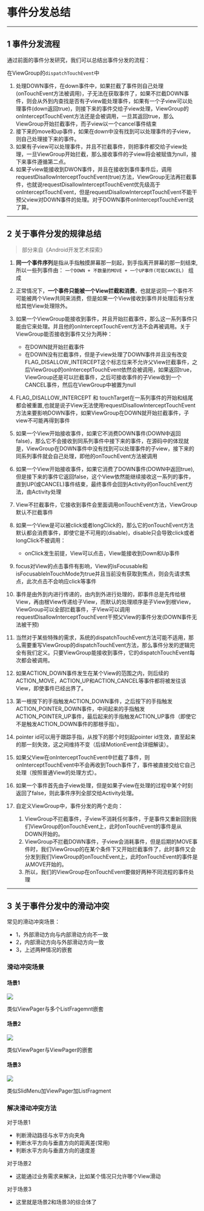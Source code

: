 # 事件分发总结

---
## 1 事件分发流程

通过前面的事件分发研究，我们可以总结出事件分发的流程：

在ViewGroup的`dispatchTouchEvent`中

1. 处理DOWN事件，在down事件中，如果拦截了事件则自己处理(onTouchEvent方法被调用)，子无法在获取事件了，如果不拦截DOWN事件，则会从外到内查找是否有子view能处理事件，如果有一个子view可以处理事件(down返回true)，则接下来的事件交给子view处理，ViewGroup的onInterceptTouchEvent方法还是会被调用，一旦其返回true，那么ViewGroup开始拦截事件，而子view以一个cancel事件结束
2. 接下来的move和up事件，如果在down中没有找到可以处理事件的子view，则自己处理接下来的事件。
3. 如果有子view可以处理事件，并且不拦截事件，则把事件都交给子view处理，一旦ViewGroup开始拦截，那么接收事件的子view将会被赋值为null，接下来事件遵循第二点。
4. 如果子view能接收到DWON事件，并且在接收到事件事件后，调用requestDisallowInterceptTouchEvent(true)方法，ViewGroup无法再拦截事件，也就说requestDisallowInterceptTouchEvent优先级高于onInterceptTouchEvent，但是requestDisallowInterceptTouchEvent不能干预父view对DOWN事件的处理。对于DOWN事件onInterceptTouchEvent说了算。


---
## 2 关于事件分发的规律总结

>部分来自《Android开发艺术探索》

1. **同一个事件序列**是指从手指触摸屏幕那一刻起，到手指离开屏幕的那一刻结束,所以一些列事件由：
`一个DOWN + 不数量的MOVE + 一个UP事件(可能CANCEL) `
组成
2. 正常情况下，**一个事件只能被一个View拦截和消费**，也就是说同一个事件不可能被两个View共同来消费，但是如果一个View接收到事件并处理后有分发给其他View处理除外。
3. 如果一个ViewGroup能接收到事件，并且开始拦截事件，那么这一系列事件只能由它来处理。并且他的onInterceptTouchEvent方法不会再被调用。关于ViewGroup能否接收到事件又分为两种：
    - 在DOWN就开始拦截事件
    - 在DOWN没有拦截事件，但是子view处理了DOWN事件并且没有改变FLAG_DISALLOW_INTERCEPT这个标志位来不允许父View拦截事件，之后ViewGroup的onInterceptTouchEvent依然会被调用，如果返回true，ViewGroup还是可以拦截事件，之后可接收事件的子View收到一个CANCEL事件，然后在ViewGroup中被置为null
4. FLAG_DISALLOW_INTERCEPT 和 touchTarget在一系列事件的开始和结尾都会被重置,也就是说子View无法使用requestDisallowInterceptTouchEvent方法来要影响DOWN事件，如果ViewGroup在DOWN就开始拦截事件，子view不可能再得到事件
5. 如果一个View开始接收事件，如果它不消费DOWN事件(DOWN中返回false)，那么它不会接收到同系列事件中接下来的事件，在源码中的体现就是，ViewGroup在DOWN事件中没有找到可以处理事件的子view，接下来的同系列事件就会自己处理，即他的onTouchEvent方法被调用
6. 如果一个View开始接收事件，如果它消费了DOWN事件(DOWN中返回true),但是接下来的事件它返回false，这个View依然能继续接收这一系列的事件，直到UP(或CANCEL)事件结束，最终事件会回到Activity的onTouchEvent方法，由Activity处理
7. View不拦截事件，它接收到事件会里面调用onTouchEvent方法，ViewGroup默认不拦截事件
8. 如果一个View是可以被click或者longClick的，那么它的onTouchEvent方法默认都会消费事件，即使它是不可用的(disable)，disable只会导致click或者longClick不被调用：
    - onClick发生前提，View可以点击，View能接收到Down和Up事件
9.  focus对View的点击事件有影响，View的isFocusable和isFocusableInTouchMode为true并且当前没有获取到焦点，则会先请求焦点，此次点击不会响应click等事件
10. 事件是由外到内进行传递的，由内到外进行处理的，即事件总是先传给根View，再由根View传递给子View，而默认的处理顺序是子View到根View，ViewGroup可以全部拦截事件，子View可以调用requestDisallowInterceptTouchEvent干预父View的事件分发(DOWN事件无法被干预)
11. 当然对于某些特殊的需求，系统的dispatchTouchEvent方法可能不适用，那么需要重写ViewGroup的dispatchTouchEvent方法，那么事件分发的逻辑完全有我们定义。只要ViewGroup能接收到事件，它的dispatchTouchEvent每次都会被调用。
12. 如果ACTION_DOWN事件发生在某个View的范围之内，则后续的ACTION_MOVE，ACTION_UP和ACTION_CANCEL等事件都将被发往该View，即使事件已经出界了。
13. 第一根按下的手指触发ACTION_DOWN事件，之后按下的手指触发ACTION_POINTER_DOWN事件，中间起来的手指触发ACTION_POINTER_UP事件，最后起来的手指触发ACTION_UP事件（即使它不是触发ACTION_DOWN事件的那根手指）。
14. pointer id可以用于跟踪手指，从按下的那个时刻起pointer id生效，直至起来的那一刻失效，这之间维持不变（后续MotionEvent会详细解读）。

15. 如果父View在onInterceptTouchEvent中拦截了事件，则onInterceptTouchEvent中不会再收到Touch事件了，事件被直接交给它自己处理（按照普通View的处理方式）。
16. 如果一个事件首先由子view处理，但是如果子view在处理的过程中某个时刻返回了false，则此事件序列全部交给Activity处理。
17. 自定义ViewGroup中，事件分发的两个走向：
    1.  ViewGroup不拦截事件，子view不消耗任何事件，于是事件又重新回到我们ViewGroup的onTouchEvent上，此时onTouchEvent的事件是从DOWN开始的。
    2.  ViewGroup不拦截DOWN事件，子view会消耗事件，但是后期的MOVE事件时，我们ViewGroup的在某个条件下又开始拦截事件了，此时事件又会分发到我们ViewGroup的onTouchEvent上，此时onTouchEvent的事件是从MOVE开始的。
    3.  所以，我们的ViewGroup在onTouchEvent要做好两种不同流程的事件处理


---
## 3 关于事件分发中的滑动冲突

常见的滑动冲突场景：

- 1，外部滑动方向与内部滑动方向不一致
- 2，内部滑动方向与外部滑动方向一致
- 3，上述两种情况的嵌套

### 滑动冲突场景

#### 场景1

![](index_files/063a181d-d375-4f1a-8a99-ae9801a5dab7.png)

类似ViewPager与多个ListFragemnt嵌套

#### 场景2

![](index_files/b4d9e88e-70c8-490b-83f4-e7364d778e99.png)

类似ViewPager与ViewPager的嵌套

#### 场景3

![](index_files/0381d2a0-ea17-49e0-9b42-8e779ea470f8.png)

类似SlidMenu加ViewPager加ListFragment

### 解决滑动冲突方法

对于场景1

 - 判断滑动路径与水平方向夹角
 - 判断水平方向与垂直方向的距离差(常用)
 - 判断水平方向与垂直方向的速度差

对于场景2

 - 这能通过业务需求来解决，比如某个情况只允许哪个View滑动

对于场景3

 - 这里就是场景2和场景3的综合体了
